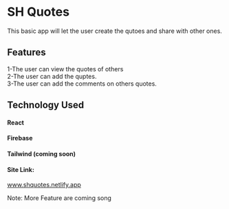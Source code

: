 # SH Quotes
This basic app will let the user create the qutoes and share with other ones.
## Features
1-The user can view the quotes of others <br />
2-The user can add the quptes.<br />
3-The user can add the comments on others quotes.<br />

## Technology Used
#### React
#### Firebase
#### Tailwind (coming soon)

#### Site Link:
www.shquotes.netlify.app

Note:
More Feature are coming song
